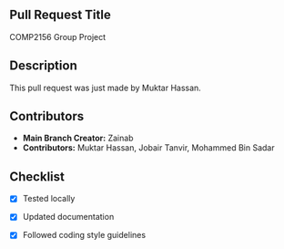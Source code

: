 ## Pull Request Title
COMP2156 Group Project

## Description
This pull request was just made by Muktar Hassan.

## Contributors
- **Main Branch Creator:** Zainab
- **Contributors:** Muktar Hassan, Jobair Tanvir, Mohammed Bin Sadar

## Checklist
- [x] Tested locally
- [x] Updated documentation
- [x] Followed coding style guidelines

